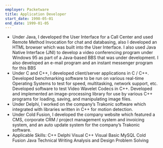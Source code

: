 ```yaml
---
employer: Packetware
title: Application Developer
start_date: 1998-05-01
end_date: 1999-01-05
---
```


- Under Java, I developed the User Interface for a Call Center and used Remote Method Invocation for chat and databasing, also I developed an HTML browser which was built into the User Interface. I also used Java Native Interface (JNI) to develop a video conferencing program under Windows 95 as part of a Java-based BBS that was under development. I also developed an e-mail program and an instant messenger program for this BBS
- Under C and C++, I developed client/server applications in C / C++. Developed benchmarking software to be run on various real-time Operating Systems to test for speed, multitasking, network support, etc. Developed software to test Video Wavelet Codecs in C++. Developed and implemented an image-processing library for use by various C++ programs for loading, saving, and manipulating image files.
- Under Delphi, I worked on the company’s Trakonic software which integrated with libraries written in C++ for motion detection.
- Under Cold Fusion, I developed the company website which featured a CMS, corporate CRM / project management system and invoicing system, and an auto update system for the company’s Trakonic software.
- Applicable Skills: C++  Delphi  Visual C++  Visual Basic  MySQL  Cold Fusion  Java Technical Writing  Analysis and Design  Problem Solving

